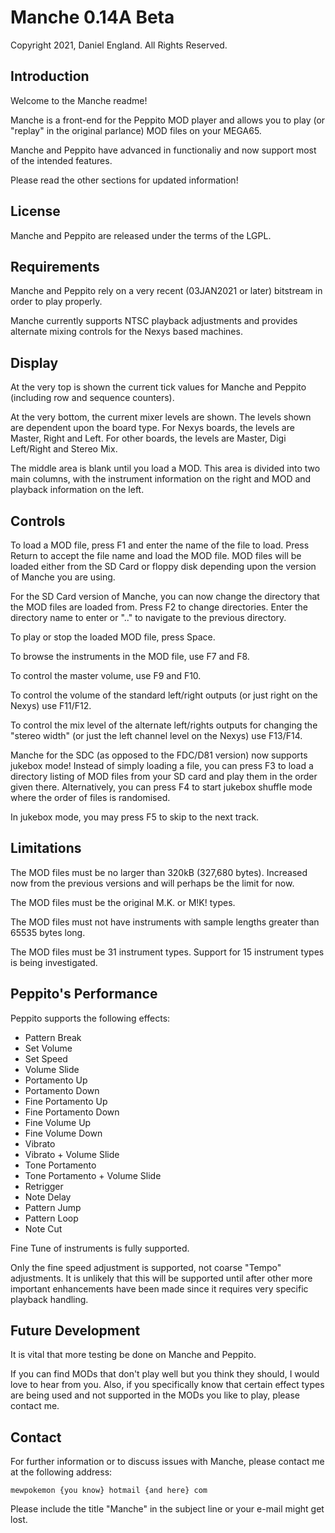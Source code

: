 
# Manche 0.14A Beta
Copyright 2021, Daniel England.  All Rights Reserved.

## Introduction
Welcome to the Manche readme!  

Manche is a front-end for the Peppito MOD player and allows you to play (or "replay" in the original parlance) MOD files on your MEGA65.

Manche and Peppito have advanced in functionaliy and now support most of the intended features.

Please read the other sections for updated information!


## License
Manche and Peppito are released under the terms of the LGPL.

## Requirements
Manche and Peppito rely on a very recent (03JAN2021 or later) bitstream in order to play properly.

Manche currently supports NTSC playback adjustments and provides alternate mixing controls for the Nexys based machines. 


## Display
At the very top is shown the current tick values for Manche and Peppito (including row and sequence counters).

At the very bottom, the current mixer levels are shown.  The levels shown are dependent upon the board type.  For Nexys boards, the levels are Master, Right and Left.  For other boards, the levels are Master, Digi Left/Right and Stereo Mix.

The middle area is blank until you load a MOD.  This area is divided into two main columns, with the instrument information on the right and MOD and playback information on the left.

## Controls
To load a MOD file, press F1 and enter the name of the file to load.  Press Return to accept the file name and load the MOD file.  MOD files will be loaded either from the SD Card or floppy disk depending upon the version of Manche you are using.

For the SD Card version of Manche, you can now change the directory that the MOD files are loaded from.  Press F2 to change directories. Enter the directory name to enter or ".." to navigate to the previous directory.

To play or stop the loaded MOD file, press Space.

To browse the instruments in the MOD file, use F7 and F8.

To control the master volume, use F9 and F10.

To control the volume of the standard left/right outputs (or just right on the Nexys) use F11/F12.

To control the mix level of the alternate left/rights outputs for changing the "stereo width" (or just the left channel level on the Nexys) use F13/F14. 

Manche for the SDC (as opposed to the FDC/D81 version) now supports jukebox mode!  Instead of simply loading a file, you can press F3 to load a directory listing of MOD files from your SD card and play them in the order given there.  Alternatively, you can press F4 to start jukebox shuffle mode where the order of files is randomised.

In jukebox mode, you may press F5 to skip to the next track.


## Limitations
The MOD files must be no larger than 320kB (327,680 bytes).  Increased now from the previous versions and will perhaps be the limit for now.

The MOD files must be the original M.K. or M!K! types.

The MOD files must not have instruments with sample lengths greater than 65535 bytes long.

The MOD files must be 31 instrument types.  Support for 15 instrument types is being investigated.

## Peppito's Performance
Peppito supports the following effects:
  - Pattern Break
  - Set Volume
  - Set Speed
  - Volume Slide
  - Portamento Up
  - Portamento Down
  - Fine Portamento Up
  - Fine Portamento Down
  - Fine Volume Up
  - Fine Volume Down
  - Vibrato
  - Vibrato + Volume Slide
  - Tone Portamento
  - Tone Portamento + Volume Slide
  - Retrigger
  - Note Delay
  - Pattern Jump
  - Pattern Loop
  - Note Cut

Fine Tune of instruments is fully supported.

Only the fine speed adjustment is supported, not coarse "Tempo" adjustments.  It is unlikely that this will be supported until after other more important enhancements have been made since it requires very specific playback handling.

## Future Development
It is vital that more testing be done on Manche and Peppito.

If you can find MODs that don't play well but you think they should, I would love to hear from you.  Also, if you specifically know that certain effect types are being used and not supported in the MODs you like to play, please contact me.

## Contact
For further information or to discuss issues with Manche, please contact me at the following address:

	mewpokemon {you know} hotmail {and here} com

Please include the title "Manche" in the subject line or your e-mail might get lost.